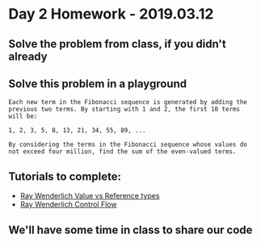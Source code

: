 # Day 2 Homework - 2019.03.12

## Solve the problem from class, if you didn't already

## Solve this problem in a playground
```
Each new term in the Fibonacci sequence is generated by adding the
previous two terms. By starting with 1 and 2, the first 10 terms 
will be:

1, 2, 3, 5, 8, 13, 21, 34, 55, 89, ...

By considering the terms in the Fibonacci sequence whose values do 
not exceed four million, find the sum of the even-valued terms.
```

## Tutorials to complete:
* <a href="https://www.raywenderlich.com/9481-reference-vs-value-types-in-swift">Ray Wenderlich Value vs Reference types</a>
* <a href="https://www.raywenderlich.com/6366-swift-tutorial-part-3-flow-control">Ray Wenderlich Control Flow</a>

## We'll have some time in class to share our code